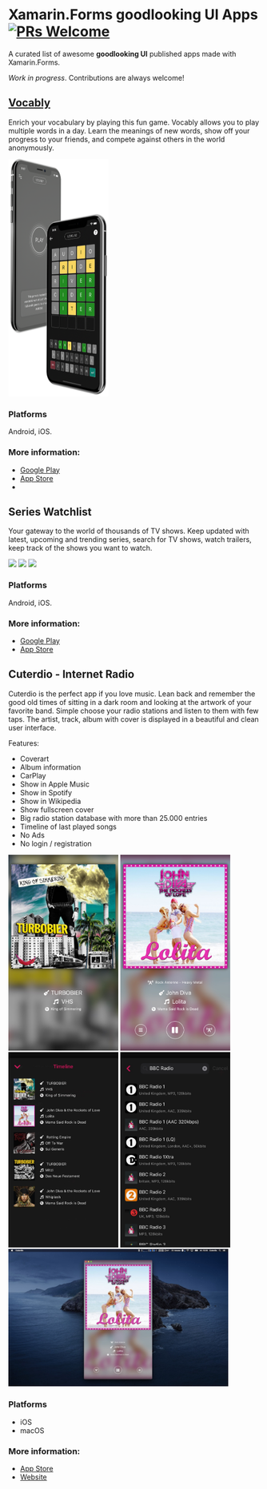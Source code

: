 # Xamarin.Forms goodlooking UI Apps [![PRs Welcome](https://img.shields.io/badge/PRs-welcome-brightgreen.svg?style=flat-square)](http://makeapullrequest.com)

A curated list of awesome **goodlooking UI** published apps made with Xamarin.Forms.

*Work in progress*. Contributions are always welcome!

## [Vocably](https://vocably-game.com)

Enrich your vocabulary by playing this fun game. Vocably allows you to play multiple words in a day. Learn the meanings of new words, show off your progress to your friends, and compete against others in the world anonymously.

<img src="images/vocably.png" Width="200" />

### Platforms

Android, iOS.

### More information:
- [Google Play](https://play.google.com/store/apps/details?id=com.xgeno.wordly)
- [App Store](https://apps.apple.com/us/app/vocably/id1605208532)
- 
## Series Watchlist

Your gateway to the world of thousands of TV shows. Keep updated with latest, upcoming and trending series, search for TV shows, watch trailers, keep track of the shows you want to watch.

<img src="images/serieswatchlist01.png" Width="220" /> <img src="images/serieswatchlist02.png" Width="220" /> <img src="images/serieswatchlist03.png" Width="220" /> 

### Platforms

Android, iOS.
  
### More information:
- [Google Play](https://play.google.com/store/apps/details?id=com.xgeno.serieswatchlist)
- [App Store](https://apps.apple.com/us/app/series-watchlist/id1314148730)


## Cuterdio - Internet Radio

Cuterdio is the perfect app if you love music. Lean back and remember the good old times of sitting in a dark room and looking at the artwork of your favorite band.
Simple choose your radio stations and listen to them with few taps. The artist, track, album with cover is displayed in a beautiful and clean user interface.

Features:
- Coverart
- Album information
- CarPlay
- Show in Apple Music
- Show in Spotify
- Show in Wikipedia
- Show fullscreen cover
- Big radio station database with more than 25.000 entries
- Timeline of last played songs
- No Ads
- No login / registration

<img src="images/cuterdio01.jpg" Width="220" /> <img src="images/cuterdio02.jpg" Width="220" /> <img src="images/cuterdio03.jpg" Width="220" /> <img src="images/cuterdio04.jpg" Width="220" /> <img src="images/cuterdio05.jpg" Width="440" /> 


### Platforms
- iOS
- macOS
  
### More information:
- [App Store](https://apps.apple.com/de/app/cuterdio-internet-radio-app/id1489513385)
- [Website](https://cuterdio.com)